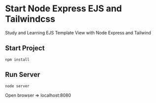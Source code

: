 # Start Node Express EJS and Tailwindcss 
Study and Learning EJS Template View with Node Express and Tailwind

## Start Project

```
npm install
```
## Run Server
```
node server
```
Open browser => localhost:8080
